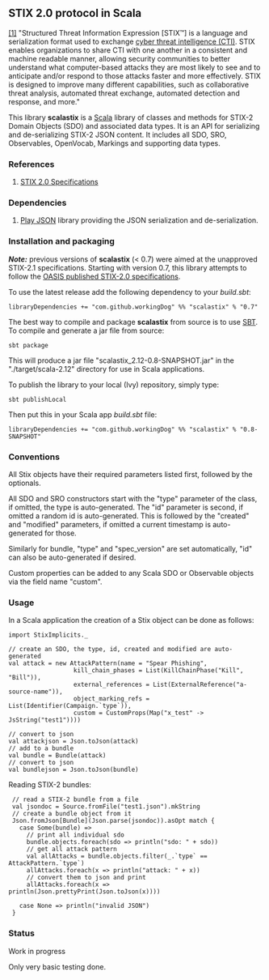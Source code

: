 ## STIX 2.0 protocol in Scala

[[1]](https://oasis-open.github.io/cti-documentation/) 
"Structured Threat Information Expression [STIX™] 
is a language and serialization format 
used to exchange [cyber threat intelligence (CTI)](https://www.oasis-open.org/committees/tc_home.php?wg_abbrev=cti). STIX enables organizations to share 
CTI with one another in a consistent and machine readable manner, allowing security 
communities to better understand what computer-based attacks they are most likely to 
see and to anticipate and/or respond to those attacks faster and more effectively. 
STIX is designed to improve many different capabilities, such as collaborative 
threat analysis, automated threat exchange, automated detection and response, and more."

This library **scalastix** is a [Scala](https://www.scala-lang.org/) library of classes and methods 
for STIX-2 Domain Objects (SDO) and associated data types. 
It is an API for serializing and de-serializing STIX-2 JSON content.
It includes all SDO, SRO, Observables, OpenVocab, Markings and supporting data types.

### References
 
1) [STIX 2.0 Specifications](https://oasis-open.github.io/cti-documentation/)
   
### Dependencies

1) [Play JSON](https://github.com/playframework/play-json) library providing the JSON serialization and de-serialization.

 
### Installation and packaging

***Note:*** previous versions of **scalastix** (< 0.7) were aimed at the unapproved STIX-2.1 specifications. 
Starting with version 0.7, 
this library attempts to follow the [OASIS published STIX-2.0 specifications](https://oasis-open.github.io/cti-documentation/).

To use the latest release add the following dependency to your *build.sbt*:

    libraryDependencies += "com.github.workingDog" %% "scalastix" % "0.7"

The best way to compile and package **scalastix** from source is to use [SBT](http://www.scala-sbt.org/).
To compile and generate a jar file from source:

    sbt package

This will produce a jar file "scalastix_2.12-0.8-SNAPSHOT.jar" in the "./target/scala-2.12" directory 
for use in Scala applications.


To publish the library to your local (Ivy) repository, simply type:

    sbt publishLocal

Then put this in your Scala app *build.sbt* file:

    libraryDependencies += "com.github.workingDog" %% "scalastix" % "0.8-SNAPSHOT" 
 
### Conventions

All Stix objects have their required parameters listed first, followed by the optionals. 

All SDO and SRO constructors start with the "type" parameter of the class, if omitted, the type is auto-generated. 
The "id" parameter is second, if omitted a random id is auto-generated.
 This is followed by the "created" and "modified" parameters, if omitted a current timestamp is auto-generated for those.
 
Similarly for bundle, "type" and "spec_version" are set automatically, "id" can also be auto-generated if desired.  
 
Custom properties can be added to any Scala SDO or Observable objects via the field name "custom".
                                    
### Usage
                         
In a Scala application the creation of a Stix object can be done as follows:

    import StixImplicits._
    
    // create an SDO, the type, id, created and modified are auto-generated
    val attack = new AttackPattern(name = "Spear Phishing",
                      kill_chain_phases = List(KillChainPhase("Kill", "Bill")),
                      external_references = List(ExternalReference("a-source-name")),
                      object_marking_refs = List(Identifier(Campaign.`type`)),
                      custom = CustomProps(Map("x_test" -> JsString("test1"))))
                      
    // convert to json
    val attackjson = Json.toJson(attack)
    // add to a bundle
    val bundle = Bundle(attack)
    // convert to json
    val bundlejson = Json.toJson(bundle)
                                                   
 Reading STIX-2 bundles:
 
     // read a STIX-2 bundle from a file
     val jsondoc = Source.fromFile("test1.json").mkString
     // create a bundle object from it
     Json.fromJson[Bundle](Json.parse(jsondoc)).asOpt match {
       case Some(bundle) =>
         // print all individual sdo
         bundle.objects.foreach(sdo => println("sdo: " + sdo))
         // get all attack pattern
         val allAttacks = bundle.objects.filter(_.`type` == AttackPattern.`type`)
         allAttacks.foreach(x => println("attack: " + x))
         // convert them to json and print
         allAttacks.foreach(x => println(Json.prettyPrint(Json.toJson(x))))
 
       case None => println("invalid JSON")
     }
 
 
### Status

Work in progress

Only very basic testing done.
